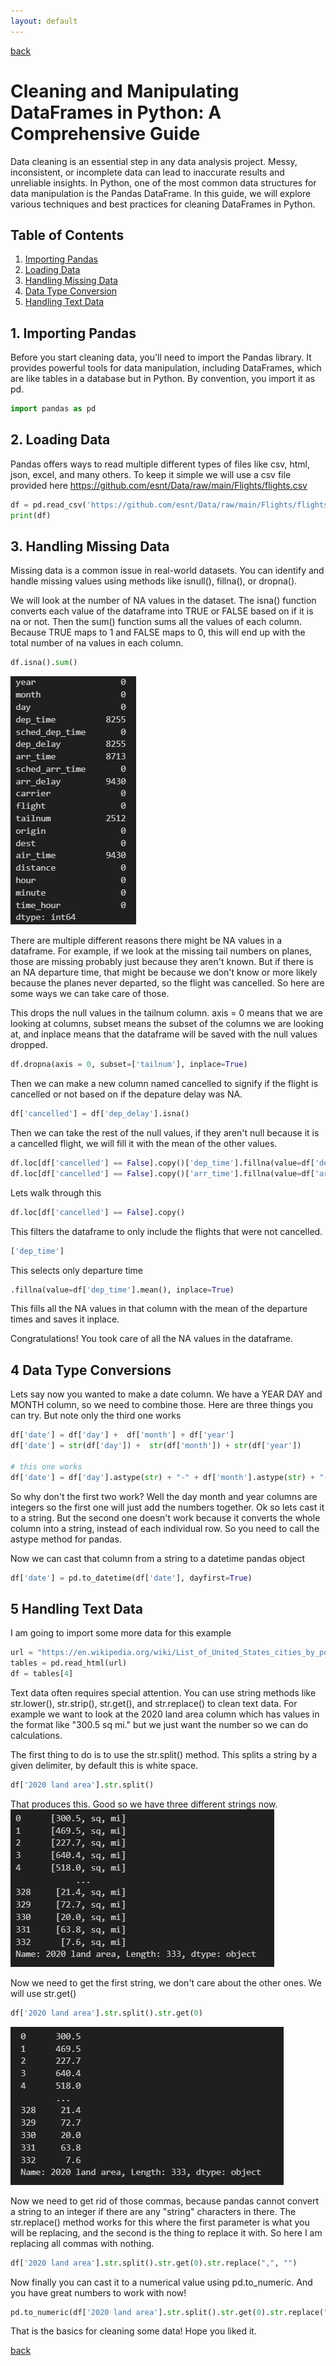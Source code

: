 ```yaml
---
layout: default
---
```


[back](../)

# Cleaning and Manipulating DataFrames in Python: A Comprehensive Guide

Data cleaning is an essential step in any data analysis project. Messy, inconsistent, or incomplete data can lead to inaccurate results and unreliable insights. In Python, one of the most common data structures for data manipulation is the Pandas DataFrame. In this guide, we will explore various techniques and best practices for cleaning DataFrames in Python.

## Table of Contents

1. [Importing Pandas](#1-importing-pandas)
2. [Loading Data](#2-loading-data)
3. [Handling Missing Data](#3-handling-missing-data)
4. [Data Type Conversion](#4-data-type-conversion)
5. [Handling Text Data](#5-handling-text-data)

## 1. Importing Pandas

Before you start cleaning data, you'll need to import the Pandas library. It provides powerful tools for data manipulation, including DataFrames, which are like tables in a database but in Python. By convention, you import it as pd.

```python
import pandas as pd
```

## 2. Loading Data

Pandas offers ways to read multiple different types of files like csv, html, json, excel, and many others. To keep it simple we will use a csv file provided here https://github.com/esnt/Data/raw/main/Flights/flights.csv

```python
df = pd.read_csv('https://github.com/esnt/Data/raw/main/Flights/flights.csv')
print(df)
```

## 3. Handling Missing Data
Missing data is a common issue in real-world datasets. You can identify and handle missing values using methods like isnull(), fillna(), or dropna().

We will look at the number of NA values in the dataset. The isna() function converts each value of the dataframe into TRUE or FALSE based on if it is na or not. Then the sum() function sums all the values of each column. Because TRUE maps to 1 and FALSE maps to 0, this will end up with the total number of na values in each column.

```python
df.isna().sum()
```

![alt text](./na_sum.png)

There are multiple different reasons there might be NA values in a dataframe. For example, if we look at the missing tail numbers on planes, those are missing probably just because they aren't known. But if there is an NA departure time, that might be because we don't know or more likely because the planes never departed, so the flight was cancelled. So here are some ways we can take care of those. 

This drops the null values in the tailnum column. axis = 0 means that we are looking at columns, subset means the subset of the columns we are looking at, and inplace means that the dataframe will be saved with the null values dropped. 

```python
df.dropna(axis = 0, subset=['tailnum'], inplace=True)
```

Then we can make a new column named cancelled to signify if the flight is cancelled or not based on if the depature delay was NA.

```python
df['cancelled'] = df['dep_delay'].isna()
```

Then we can take the rest of the null values, if they aren't null because it is a cancelled flight, we will fill it with the mean of the other values. 

```python
df.loc[df['cancelled'] == False].copy()['dep_time'].fillna(value=df['dep_time'].mean(), inplace=True)
df.loc[df['cancelled'] == False].copy()['arr_time'].fillna(value=df['arr_time'].mean(), inplace=True)
```
Lets walk through this

```python
df.loc[df['cancelled'] == False].copy()
```
This filters the dataframe to only include the flights that were not cancelled.

```python
['dep_time']
```

This selects only departure time

```python
.fillna(value=df['dep_time'].mean(), inplace=True)
```

This fills all the NA values in that column with the mean of the departure times and saves it inplace.

Congratulations! You took care of all the NA values in the dataframe. 

## 4 Data Type Conversions

Lets say now you wanted to make a date column. We have a YEAR DAY and MONTH column, so we need to combine those. Here are three things you can try. But note only the third one works

```python
df['date'] = df['day'] +  df['month'] + df['year']
df['date'] = str(df['day']) +  str(df['month']) + str(df['year'])

# this one works
df['date'] = df['day'].astype(str) + "-" + df['month'].astype(str) + "-" + df['year'].astype(str)
```

So why don't the first two work? Well the day month and year columns are integers so the first one will just add the numbers together. Ok so lets cast it to a string. But the second one doesn't work because it converts the whole column into a string, instead of each individual row. So you need to call the astype method for pandas. 

Now we can cast that column from a string to a datetime pandas object

```python
df['date'] = pd.to_datetime(df['date'], dayfirst=True)
```
## 5 Handling Text Data

I am going to import some more data for this example
```python
url = "https://en.wikipedia.org/wiki/List_of_United_States_cities_by_population"
tables = pd.read_html(url)
df = tables[4]
```

Text data often requires special attention. You can use string methods like str.lower(), str.strip(), str.get(), and str.replace() to clean text data. For example we want to look at the 2020 land area column which has values in the format like "300.5 sq mi." but we just want the number so we can do calculations.

The first thing to do is to use the str.split() method. This splits a string by a given delimiter, by default this is white space.

```python
df['2020 land area'].str.split()
```
That produces this. Good so we have three different strings now. 
![alt text](./str_split.png)

Now we need to get the first string, we don't care about the other ones. We will use str.get()

```python
df['2020 land area'].str.split().str.get(0)
```
![alt text](./str_split_get.png)

Now we need to get rid of those commas, because pandas cannot convert a string to an integer if there are any "string" characters in there. The str.replace() method works for this where the first parameter is what you will be replacing, and the second is the thing to replace it with. So here I am replacing all commas with nothing.

```python
df['2020 land area'].str.split().str.get(0).str.replace(",", "")
```

Now finally you can cast it to a numerical value using pd.to_numeric. And you have great numbers to work with now!

```python
pd.to_numeric(df['2020 land area'].str.split().str.get(0).str.replace(",", ""))
```



That is the basics for cleaning some data! Hope you liked it. 

[back](../)
